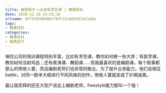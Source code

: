 ```yaml
---
title: 搞笑段子->比如有烹饪课 | 糗事百科
date: 2019-12-28 15:31:34
urlname: 0ff37870848dc76fc53c8d2e52a51a6a
tags: 
- 糗事百科
categories:
- 糗事百科
- 搞笑段子
---
```

保险公司的培训课程特别丰富，比如有烹饪课，教你如何做一张大饼；有医学课，教你如何注射鸡血；还有表演课、舞蹈课……但我最喜欢的是编剧课，每个故事都那么的惨绝人寰，而且编剧老师们也非常的敬业，为了提升业务能力，他们会相互battle，对同一剧本大纲进行不同风格的创作，惨绝人寰就变成了扑朔迷离。

最让我崇拜的还在大型产说会上编剧老师，freestyle能力那叫一个强！


